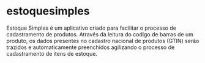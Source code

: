 # estoquesimples
Estoque Simples é um aplicativo criado para facilitar o processo de cadastramento de produtos. Através da leitura do codigo de barras de um produto, os dados presentes no cadastro nacional de produtos (GTIN) serão trazidos e automaticamente preenchidos agilizando o processo de cadastramento de itens de estoque.

